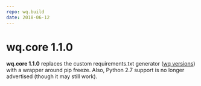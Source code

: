 ```yaml
---
repo: wq.build
date: 2018-06-12
---
```


# wq.core 1.1.0

**wq.core 1.1.0** replaces the custom requirements.txt generator ([wq versions](https://github.com/wq/wq.build/blob/v1.3.0/commands/info.py)) with a wrapper around pip freeze.  Also, Python 2.7 support is no longer advertised (though it may still work).
